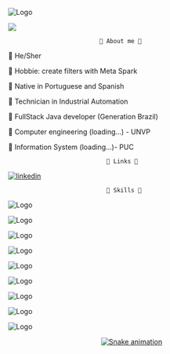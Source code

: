 ![Logo](https://cdn.discordapp.com/attachments/1006363643341979721/1045852328500150272/zyro-image_1.png)
 


![](https://komarev.com/ghpvc/?username=LucySuxo)

                              🌙 About me 🌙


🔅 He/Sher

🔅 Hobbie: create filters with Meta Spark

🔅 Native in Portuguese and Spanish

🔅 Technician in Industrial Automation

🔅 FullStack Java developer (Generation Brazil)

🔅 Computer engineering (loading...) - UNVP

🔅 Information System (loading...)- PUC


                                🌙 Links 🌙

[![linkedin](https://img.shields.io/badge/linkedin-0A66C2?style=for-the-badge&logo=linkedin&logoColor=pink)](www.linkedin.com/in/lucysuxo)


                                🌙 Skills 🌙

 
![Logo](https://img.shields.io/badge/Java-ED8B00?style=for-the-badge&logo=java&logoColor=white)

![Logo](https://img.shields.io/badge/Spring-6DB33F?style=for-the-badge&logo=spring&logoColor=white)

![Logo](https://img.shields.io/badge/Git-E34F26?style=for-the-badge&logo=git&logoColor=white)

![Logo](https://img.shields.io/badge/MySQL-00000F?style=for-the-badge&logo=mysql&logoColor=white)

![Logo](https://img.shields.io/badge/React-20232A?style=for-the-badge&logo=react&logoColor=61DAFB)

![Logo](https://img.shields.io/badge/Material--UI-0081CB?style=for-the-badge&logo=material-ui&logoColor=white)

![Logo](https://img.shields.io/badge/HTML5-E34F26?style=for-the-badge&logo=html5&logoColor=white)

![Logo](https://img.shields.io/badge/CSS3-1572B6?style=for-the-badge&logo=css3&logoColor=white)

![Logo](	https://img.shields.io/badge/TypeScript-007ACC?style=for-the-badge&logo=typescript&logoColor=white)

<div align="center">
  <a href="https://github.com/lucysuxo%22%3E
  <img height="180em" src="https://github-readme-stats.vercel.app/api?username=lucysuxo&show_icons=true&theme=dracula&include_all_commits=true&count_private=true%22/%3E
  <img height="180em" src="https://github-readme-stats.vercel.app/api/top-langs/?username=lucysuxo&layout=compact&langs_count=7&theme=dracula%22/%3E
</div>


<div align="center">

  ![Snake animation](https://github.com/lucysuxo/lucysuxo/blob/output/github-contribution-grid-snake.svg)

</div>
